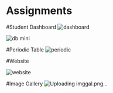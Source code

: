 # Assignments
#Student Dashboard
![dashboard](https://github.com/SurajJCk/Assignments/assets/33105027/2ae8368f-f8e0-49f5-8b2a-56fbdc8f3017)

![db mini](https://github.com/SurajJCk/Assignments/assets/33105027/45dda068-0168-4353-ac64-8ce86a9a1c48)

#Periodic Table
![periodic](https://github.com/SurajJCk/Assignments/assets/33105027/bc9006f2-9b47-4810-aef2-b791c498ffda)

#Website

![website](https://github.com/SurajJCk/Assignments/assets/33105027/457342a1-6d53-4dd3-90f4-12d28044556a)

#Image Gallery
![Uploading imggal.png…]()

